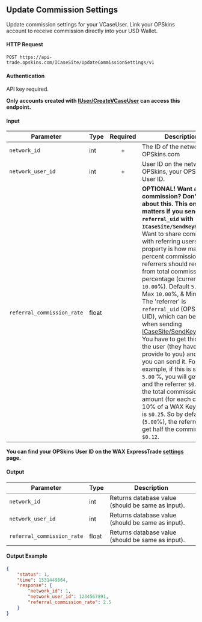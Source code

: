 ## Update Commission Settings

Update commission settings for your VCaseUser. Link your OPSkins account to receive commission directly into your USD Wallet.

#### HTTP Request

`POST https://api-trade.opskins.com/ICaseSite/UpdateCommissionSettings/v1`

#### Authentication

API key required.

**Only accounts created with [IUser/CreateVCaseUser](/IUser/CreateVCaseUser.md) can access this endpoint.**

#### Input

Parameter | Type | Required   | Description
--------- | -----| :--------: | -----------
`network_id` | int | + | The ID of the network. `1` for OPSkins.com
`network_user_id` | int  | + | User ID on the network. For OPSkins, your OPSkins User ID.
`referral_commission_rate` | float  |  | **OPTIONAL! Want all the commission? Don't worry about this. This only matters if you send `referral_uid` with `ICaseSite/SendKeyRequest`.** Want to share commission with referring users? This property is how many percent commission referrers should receive from total commission percentage (currently `10.00`%). Default `5.00`%, Max `10.00`%, & Min `0.01`%. The 'referrer' is `referral_uid` (OPSkins UID), which can be sent when sending [ICaseSite/SendKeyRequest](/ICaseSite/SendKeyRequest.md). You have to get this from the user (they have to provide to you) and then you can send it. For example, if this is set to `5.00` %, you will get `$0.13` and the referrer `$0.12`, as the total commission amount (for each case) is 10% of a WAX Key, which is `$0.25`. So by default (`5.00`%), the referrer will get half the commission `$0.12`.

**You can find your OPSkins User ID on the WAX ExpressTrade [settings](https://trade.opskins.com/settings) page.**

#### Output

Parameter | Type | Description
--------- | -----| -------- 
`network_id` | int | Returns database value (should be same as input).
`network_user_id` | int  | Returns database value (should be same as input).
`referral_commission_rate` | float | Returns database value (should be same as input).

#### Output Example
```json
{
    "status": 1,
    "time": 1531449864,
    "response": {
        "network_id": 1,
        "network_user_id": 1234567891,
        "referral_commission_rate": 2.5
    }
}
```
